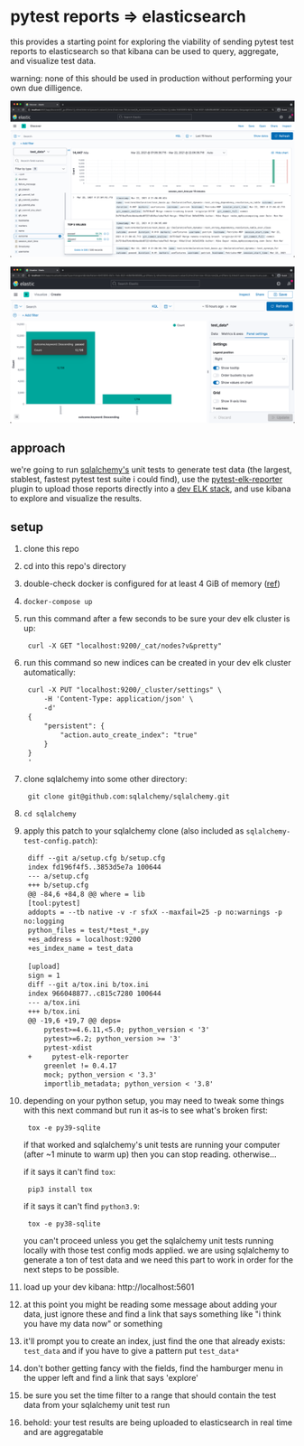 
# pytest reports => elasticsearch

this provides a starting point for exploring the viability of sending pytest
test reports to elasticsearch so that kibana can be used to query, aggregate,
and visualize test data.

warning: none of this should be used in production without performing your own
due dilligence.

![An example of the Discover page in Kibana after some test results are posted.](example-discover-outcomes.png)

![An example of a visualization of pytest test reports based on their outcomes.](example-visualize-passed-skipped.png)

## approach

we're going to run [sqlalchemy's](https://github.com/sqlalchemy/sqlalchemy) unit tests to generate test data (the largest,
stablest, fastest pytest test suite i could find), use the [pytest-elk-reporter](https://github.com/fruch/pytest-elk-reporter)
plugin to upload those reports directly into a [dev ELK stack](https://www.elastic.co/guide/en/elastic-stack-get-started/current/get-started-docker.html), and use kibana to
explore and visualize the results.

## setup

1. clone this repo
1. cd into this repo's directory
1. double-check docker is configured for at least 4 GiB of memory ([ref](https://www.elastic.co/guide/en/elastic-stack-get-started/current/get-started-docker.html))
1. `docker-compose up`
1. run this command after a few seconds to be sure your dev elk cluster is up:

        curl -X GET "localhost:9200/_cat/nodes?v&pretty"

1. run this command so new indices can be created in your dev elk cluster automatically:

        curl -X PUT "localhost:9200/_cluster/settings" \
            -H 'Content-Type: application/json' \
            -d'
        {
            "persistent": {
                "action.auto_create_index": "true"
            }
        }
        '

1. clone sqlalchemy into some other directory:


        git clone git@github.com:sqlalchemy/sqlalchemy.git


1. `cd sqlalchemy`
8. apply this patch to your sqlalchemy clone (also included as `sqlalchemy-test-config.patch`):

        diff --git a/setup.cfg b/setup.cfg
        index fd196f4f5..3853d5e7a 100644
        --- a/setup.cfg
        +++ b/setup.cfg
        @@ -84,6 +84,8 @@ where = lib
        [tool:pytest]
        addopts = --tb native -v -r sfxX --maxfail=25 -p no:warnings -p no:logging
        python_files = test/*test_*.py
        +es_address = localhost:9200
        +es_index_name = test_data

        [upload]
        sign = 1
        diff --git a/tox.ini b/tox.ini
        index 966048877..c815c7280 100644
        --- a/tox.ini
        +++ b/tox.ini
        @@ -19,6 +19,7 @@ deps=
            pytest>=4.6.11,<5.0; python_version < '3'
            pytest>=6.2; python_version >= '3'
            pytest-xdist
        +     pytest-elk-reporter
            greenlet != 0.4.17
            mock; python_version < '3.3'
            importlib_metadata; python_version < '3.8'

1. depending on your python setup, you may need to tweak some things with this
   next command but run it as-is to see what's broken first:

        tox -e py39-sqlite

    if that worked and sqlalchemy's unit tests are running your computer (after
    ~1 minute to warm up) then you can stop reading. otherwise...

    if it says it can't find `tox`:

        pip3 install tox

    if it says it can't find `python3.9`:

        tox -e py38-sqlite

    you can't proceed unless you get the sqlalchemy unit tests running locally with
    those test config mods applied. we are using sqlalchemy to generate a ton of
    test data and we need this part to work in order for the next steps to be
    possible.

1. load up your dev kibana: http://localhost:5601

1. at this point you might be reading some message about adding your data, just
    ignore these and find a link that says something like "i think you have my
    data now" or something

1. it'll prompt you to create an index, just find the one that already exists:
    `test_data` and if you have to give a pattern put `test_data*`

1. don't bother getting fancy with the fields, find the hamburger menu in the upper left and find a link that says 'explore'

1. be sure you set the time filter to a range that should contain the test data from your sqlalchemy unit test run

1. behold: your test results are being uploaded to elasticsearch in real time and are aggregatable
